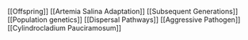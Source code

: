 [[Offspring]]
[[Artemia Salina Adaptation]]
[[Subsequent Generations]]
[[Population genetics]]
[[Dispersal Pathways]]
[[Aggressive Pathogen]]
[[Cylindrocladium Pauciramosum]]
